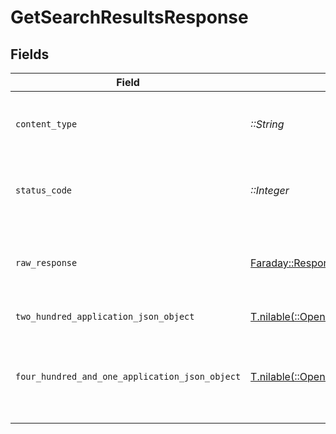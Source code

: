 # GetSearchResultsResponse


## Fields

| Field                                                                                                                                    | Type                                                                                                                                     | Required                                                                                                                                 | Description                                                                                                                              |
| ---------------------------------------------------------------------------------------------------------------------------------------- | ---------------------------------------------------------------------------------------------------------------------------------------- | ---------------------------------------------------------------------------------------------------------------------------------------- | ---------------------------------------------------------------------------------------------------------------------------------------- |
| `content_type`                                                                                                                           | *::String*                                                                                                                               | :heavy_check_mark:                                                                                                                       | HTTP response content type for this operation                                                                                            |
| `status_code`                                                                                                                            | *::Integer*                                                                                                                              | :heavy_check_mark:                                                                                                                       | HTTP response status code for this operation                                                                                             |
| `raw_response`                                                                                                                           | [Faraday::Response](https://www.rubydoc.info/gems/faraday/Faraday/Response)                                                              | :heavy_check_mark:                                                                                                                       | Raw HTTP response; suitable for custom response parsing                                                                                  |
| `two_hundred_application_json_object`                                                                                                    | [T.nilable(::OpenApiSDK::Operations::GetSearchResultsResponseBody)](../../models/operations/getsearchresultsresponsebody.md)             | :heavy_minus_sign:                                                                                                                       | Search Results                                                                                                                           |
| `four_hundred_and_one_application_json_object`                                                                                           | [T.nilable(::OpenApiSDK::Operations::GetSearchResultsSearchResponseBody)](../../models/operations/getsearchresultssearchresponsebody.md) | :heavy_minus_sign:                                                                                                                       | Unauthorized - Returned if the X-Plex-Token is missing from the header or query.                                                         |